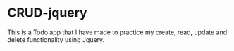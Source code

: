 # CRUD-jquery

This is a Todo app that I have made to practice my create, read, update and delete functionality using Jquery.